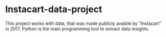 # Instacart-data-project
This project works with data, that was made publicly avaible by "Instacart" in 2017. Python is the main programming tool to extract data insights.
